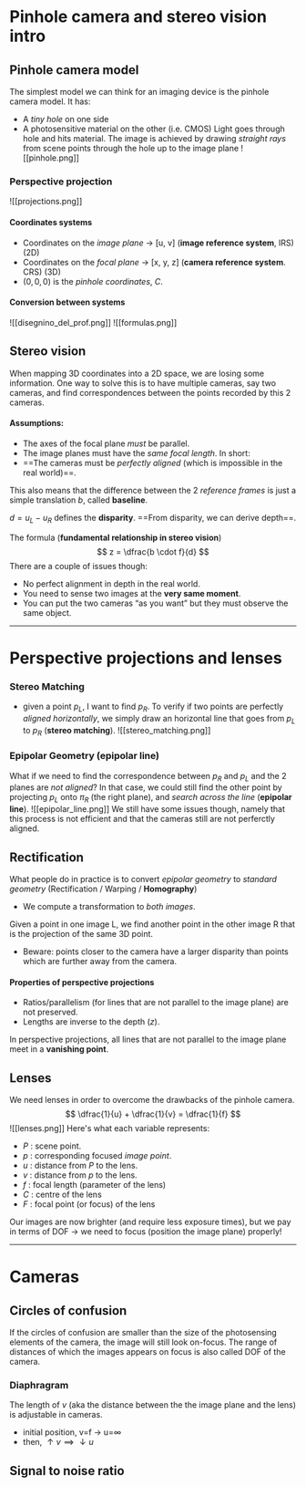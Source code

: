 # Pinhole camera and stereo vision intro
## Pinhole camera model
The simplest model we can think for an imaging device is the pinhole camera model. It has:
- A _tiny hole_ on one side
- A photosensitive material on the other (i.e. CMOS)
Light goes through hole and hits material. 
The image is achieved by drawing _straight rays_ from scene points through the hole up to the image plane
![[pinhole.png]]

### Perspective projection
![[projections.png]]

#### Coordinates systems
- Coordinates on the _image plane_ -> [u, v] (__image reference system__, IRS) (2D)
- Coordinates on the _focal plane_ -> [x, y, z] (__camera reference system__. CRS) (3D)
- $(0,0,0)$ is the _pinhole coordinates_, $C$. 

#### Conversion between systems
![[disegnino_del_prof.png]]
![[formulas.png]]

## Stereo vision
When mapping 3D coordinates into a 2D space, we are losing some information. 
One way to solve this is to have multiple cameras, say two cameras, and find correspondences between the points recorded by this 2 cameras. 

#### Assumptions:
- The axes of the focal plane _must_ be parallel. 
- The image planes must have the _same focal length_. 
In short:
- ==The cameras must be _perfectly aligned_ (which is impossible in the real world)==.

This also means that the difference between the 2 _reference frames_ is just a simple translation $b$, called __baseline__. 

$d = u_L - u_R$ defines the __disparity__. ==From disparity, we can derive depth==.   

The formula (__fundamental relationship in stereo vision__)
$$
z = \dfrac{b \cdot f}{d}
$$
There are a couple of issues though:
- No perfect alignment in depth in the real world. 
- You need to sense two images at the __very same moment__. 
- You can put the two cameras “as you want” but they must observe the same object. 

---
# Perspective projections and lenses
### Stereo Matching
- given a point $p_L$, I want to find $p_R$. 
To verify if two points are perfectly _aligned horizontally_, we simply draw an horizontal line that goes from $p_L$ to $p_R$ (__stereo matching__). 
![[stereo_matching.png]]
### Epipolar Geometry (epipolar line)
What if we need to find the correspondence between $p_R$ and $p_L$ and the 2 planes are _not aligned_? In that case, we could still find the other point by projecting $p_L$ onto $\pi_R$ (the right plane), and _search across the line_ (__epipolar line__).
![[epipolar_line.png]]
We still have some issues though, namely that this process is not efficient and that the cameras still are not perferctly aligned.

## Rectification 
What people do in practice is to convert _epipolar geometry_ to _standard geometry_ (Rectification / Warping / __Homography__)
- We compute a transformation to _both images_.

Given a point in one image L, we find another point in the other image R that is the projection of the same 3D point. 
- Beware: points closer to the camera have a larger disparity than points which are further away from the camera. 

#### Properties of perspective projections
- Ratios/parallelism (for lines that are not parallel to the image plane) are not preserved.
- Lengths are inverse to the depth ($z$).

In perspective projections, all lines that are not parallel to the image plane meet in a __vanishing point__.

## Lenses
We need lenses in order to overcome the drawbacks of the pinhole camera. 
$$
	\dfrac{1}{u} + \dfrac{1}{v} = \dfrac{1}{f}
$$
![[lenses.png]]
Here's what each variable represents:
- $P$ : scene point.
- $p$ : corresponding focused _image point_.
- $u$ : distance from $P$ to the lens. 
- $v$ : distance from $p$ to the lens.
- $f$ : focal length (parameter of the lens) 
- $C$ : centre of the lens 
- $F$ : focal point (or focus) of the lens

Our images are now brighter (and require less exposure times), but we pay in terms of DOF
-> we need to focus (position the image plane) properly!

---
# Cameras
## Circles of confusion
If the circles of confusion are smaller than the size of the photosensing elements of the camera, the image will still look on-focus. The range of distances of which the images appears on focus is also called DOF of the camera. 

### Diaphragram
The length of $v$ (aka the distance between the the image plane and the lens) is adjustable in cameras. 
- initial position, v=f  -> u=$\infty$
- then, $\uparrow v \implies \downarrow u$  

## Signal to noise ratio